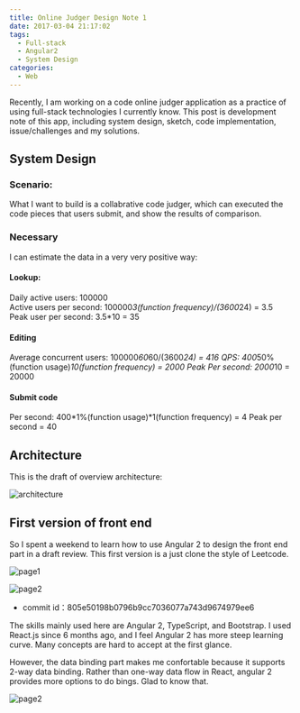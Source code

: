 ```yaml
---
title: Online Judger Design Note 1
date: 2017-03-04 21:17:02
tags:
  - Full-stack
  - Angular2
  - System Design
categories:
  - Web
---
```


Recently, I am working on a code online judger application as a practice of using full-stack technologies I currently know. This post is development note of this app, including system design, sketch, code implementation, issue/challenges and my solutions.
<!---more--->

## System Design

### Scenario:
What I want to build is a collabrative code judger, which can executed the code pieces that users submit, and show the results of comparison.

### Necessary
I can estimate the data in a very very positive way:<br>

#### Lookup:
Daily active users: 100000<br>
Active users per second: 100000*3(function frequency)/(3600*24) = 3.5
Peak user per second: 3.5*10 = 35

#### Editing
Average concurrent users: 100000*60*60/(3600*24) = 416
QPS: 400*50%(function usage)*10(function frequency) = 2000
Peak Per second: 2000*10 = 20000

#### Submit code
Per second: 400*1%(function usage)*1(function frequency) = 4
Peak per second = 40

## Architecture
This is the draft of overview architecture:

![architecture](https://bittigerimages.s3.amazonaws.com/gitbookImages/CS503/%E8%AF%BE%E7%A8%8B%E5%9B%BE.png)

## First version of front end
So I spent a weekend to learn how to use Angular 2 to design the front end part in a draft review. This first version is a just clone the style of Leetcode.

![page1](http://res.cloudinary.com/dxdsd8err/image/upload/c_scale,h_227,q_70/v1488432522/Screen_Shot_2017-03-01_at_11.18.46_PM_hhukxp.bmp)

![page2](http://res.cloudinary.com/dxdsd8err/image/upload/c_scale,h_266,q_66,w_629/v1488432522/Screen_Shot_2017-02-27_at_1.01.08_AM_ji8mua.bmp)

* commit id：805e50198b0796b9cc7036077a743d9674979ee6

The skills mainly used here are Angular 2, TypeScript, and Bootstrap. I used React.js since 6 months ago, and I feel Angular 2 has more steep learning curve. Many concepts are hard to accept at the first glance.

However, the data binding part makes me confortable because it supports 2-way data binding. Rather than one-way data flow in React, angular 2 provides more options to do bings. Glad to know that.

![page2](http://res.cloudinary.com/dxdsd8err/image/upload/v1488432577/Screen_Shot_2017-02-26_at_1.07.53_PM_bapnvx.bmp)
